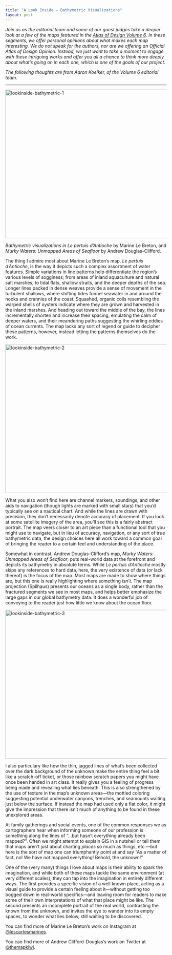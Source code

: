 ```yaml
---
title: "A Look Inside — Bathymetric Visualizations"
layout: post
---
```


*Join us as the editorial team and some of our guest judges take a deeper look at a few of the maps featured in the [Atlas of Design Volume 6](https://atlasofdesign.org/order/). In these segments, we offer personal opinions about what makes each map interesting. We do not speak for the authors, nor are we offering an Official Atlas of Design Opinion. Instead, we just want to take a moment to engage with these intriguing works and offer you all a chance to think more deeply about what’s going on in each one, which is one of the goals of our project.*

*The following thoughts are from Aaron Koelker, of the Volume 6 editorial team.*

***

<img class="alignnone wp-image-1469 size-large" src="/img/vol6/Bathymetric_OverviewSplit.jpg" alt="lookinside-bathymetric-1" width="1024" height="464" />

*Bathymetric visualizations in Le pertuis d’Antioche* by Marine Le Breton, and *Murky Waters: Unmapped Areas of Seafloor* by Andrew Douglas-Clifford.

The thing I admire most about Marine Le Breton’s map, *Le pertuis d’Antioche*, is the way it depicts such a complex assortment of water features. Simple variations in line patterns help differentiate the region’s various levels of sogginess; from areas of inland aquaculture and natural salt marshes, to tidal flats, shallow straits, and the deeper depths of the sea. Longer lines packed in dense weaves provide a sense of movement in the turbulent shallows, where shifting tides funnel seawater in and around the nooks and crannies of the coast. Squashed, organic coils resembling the warped shells of oysters indicate where they are grown and harvested in the inland marshes. And heading out toward the middle of the bay, the lines incrementally shorten and increase their spacing, emulating the calm of deeper waters, and their meandering paths suggesting the whirling eddies of ocean currents. The map lacks any sort of legend or guide to decipher these patterns, however, instead letting the patterns themselves do the work.

<img class="alignnone wp-image-1469 size-large" src="/img/vol6/LePertuisDAntioche_Detail.jpg" alt="lookinside-bathymetric-2" width="1024" height="464" />

What you also won’t find here are channel markers, soundings, and other aids to navigation (though lights are marked with small stars) that you’d typically see on a nautical chart. And while the lines are drawn with precision, they don’t necessarily denote accuracy of placement. If you look at some satellite imagery of the area, you’ll see this is a fairly abstract portrait. The map veers closer to an art piece than a functional tool that you might use to navigate, but in lieu of accuracy, navigation, or any sort of true bathymetric data, the design choices here all work toward a common goal of bringing the reader to a certain feel and understanding of the place.

Somewhat in contrast, Andrew Douglas-Clifford’s map, *Murky Waters: Unmapped Areas of Seafloor*, puts real-world data at the forefront and depicts its bathymetry in absolute terms. While *Le pertuis d’Antioche* mostly skips any references to hard data, here, the very existence of data (or lack thereof) is the focus of the map. Most maps are made to show where things are, but this one is really highlighting where something *isn’t*. The map projection (Spilhaus) presents our oceans as a single body, rather than the fractured segments we see in most maps, and helps better emphasize the large gaps in our global bathymetry data. It does a wonderful job of conveying to the reader just how little we know about the ocean floor.

<img class="alignnone wp-image-1469 size-large" src="/img/vol6/MurkyWaters_Detail.jpg" alt="lookinside-bathymetric-3" width="1024" height="464" />

I also particulary like how the thin, jagged lines of what’s been collected over the dark background of the unknown make the entire thing feel a bit like a scratch-off ticket, or those rainbow scratch papers you might have once been handed in art class. It really gives you a feeling of progress being made and revealing what lies beneath. This is also strengthened by the use of texture in the map’s unknown areas—the mottled coloring suggesting potential underwater canyons, trenches, and seamounts waiting just below the surface. If instead the map had used only a flat color, it might give the impression that there isn’t much of anything to be found in these unexplored areas.

At family gatherings and social events, one of the common responses we as cartographers hear when informing someone of our profession is something along the lines of “...but hasn’t everything already been mapped?”. Often we might attempt to explain GIS in a nutshell or tell them that maps aren’t just about charting *places* so much as things, etc.—but here is the sort of map one can triumphantly point at and say “As a matter of fact, no! We have *not* mapped everything! Behold, the unknown!”

One of the (very many) things I love about maps is their ability to spark the imagination, and while both of these maps tackle the same environment (at very different scales), they can tap into the imagination in entirely different ways. The first provides a specific vision of a well known place, acting as a visual guide to provide a certain feeling about it—without getting too bogged down in real-world specifics—and leaving room for readers to make some of their own interpretations of what that place might be like. The second presents an incomplete portrait of the real world, contrasting the known from the unknown, and invites the eye to wander into its empty spaces, to wonder what lies below, still waiting to be discovered.

You can find more of Marine Le Breton’s work on Instagram at [@lescartesmarines](https://www.instagram.com/lescartesmarines/).

You can find more of Andrew Clifford-Douglas’s work on Twitter at [@themapkiwi](https://twitter.com/themapkiwi).
